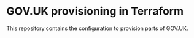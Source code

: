 # GOV.UK provisioning in Terraform

This repository contains the configuration to provision parts of GOV.UK.

